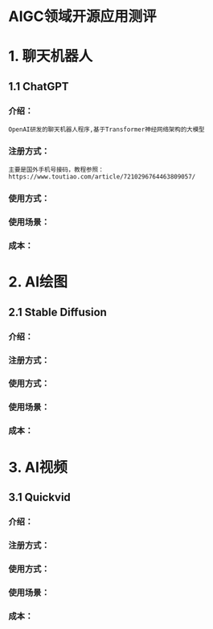 # AIGC领域开源应用测评

# 1. 聊天机器人

## 1.1 ChatGPT

### 介绍：

````
OpenAI研发的聊天机器人程序,基于Transformer神经网络架构的大模型
````

### 注册方式：

```
主要是国外手机号接码，教程参照：https://www.toutiao.com/article/7210296764463809057/
```

### 使用方式：

### 使用场景：

### 成本：

# 2. AI绘图

## 2.1 Stable Diffusion

### 介绍：

### 注册方式：

### 使用方式：

### 使用场景：

### 成本：

# 3. AI视频

## 3.1 Quickvid

### 介绍：

### 注册方式：

### 使用方式：

### 使用场景：

### 成本：